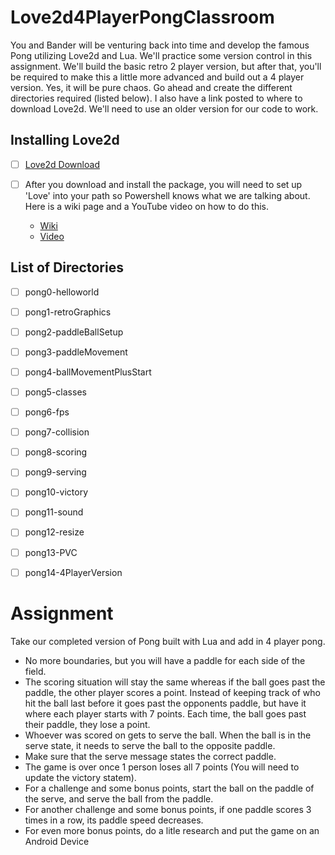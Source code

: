 # Love2d4PlayerPongClassroom
You and Bander will be venturing back into time and develop the famous Pong utilizing Love2d and Lua.  We'll practice some version control in this assignment.  We'll build the basic retro 2 player version, but after that, you'll be required to make this a little more advanced and build out a 4 player version.  Yes, it will be pure chaos.  Go ahead and create the different directories required (listed below).  I also have a link posted to where to download Love2d.  We'll need to use an older version for our code to work.  

## Installing Love2d
- [ ] [Love2d Download](https://github.com/love2d/love/releases/download/0.10.2/love-0.10.2-win64.exe)

- [ ] After you download and install the package, you will need to set up 'Love' into your path so Powershell knows what we are talking about. Here is a wiki page and a YouTube video on how to do this.
    - [Wiki](https://love2d.org/wiki/PATH)
    - [Video](https://www.youtube.com/watch?v=gb9e3m98avk&ab_channel=TheCuriousCoder)


## List of Directories
 - [ ] pong0-helloworld
 - [ ] pong1-retroGraphics
 - [ ] pong2-paddleBallSetup
 - [ ] pong3-paddleMovement
 - [ ] pong4-ballMovementPlusStart
 - [ ] pong5-classes
 - [ ] pong6-fps
 - [ ] pong7-collision
 - [ ] pong8-scoring
 - [ ] pong9-serving
 - [ ] pong10-victory
 - [ ] pong11-sound
 - [ ] pong12-resize
 - [ ] pong13-PVC
 - [ ] pong14-4PlayerVersion





# Assignment
Take our completed version of Pong built with Lua and add in 4 player pong.
- No more boundaries, but you will have a paddle for each side of the field.
- The scoring situation will stay the same whereas if the ball goes past the paddle, the other player scores a point. Instead of keeping track of who hit the ball last before it goes past the opponents paddle, but have it where each player starts with 7 points. Each time, the ball goes past their paddle, they lose a point.
- Whoever was scored on gets to serve the ball. When the ball is in the serve state, it needs to serve the ball to the opposite paddle.
- Make sure that the serve message states the correct paddle.
- The game is over once 1 person loses all 7 points (You will need to update the victory statem).
- For a challenge and some bonus points, start the ball on the paddle of the serve, and serve the ball from the paddle.
- For another challenge and some bonus points, if one paddle scores 3 times in a row, its paddle speed decreases.
- For even more bonus points, do a litle research and put the game on an Android Device